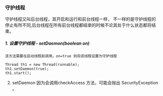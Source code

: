 ### 守护线程
守护线程又叫后台线程，其开启和运行和前台线程一样，
不一样的是守护线程的停止有所不同,后台线程在所有前台线程都结束的时候不论其处于什么状态都将结束。

##### 1. 设置守护线程 - setDaemon(boolean on)
	该方法需要在启动线程前调用，on=true 则将该线程设置为守护线程
```
Thread th1 = new Thread(runnable);
th1.setDaemon(true);
th1.start();
```

2. setDaemon 因为会调用checkAccess 方法，可能会抛出 SecurityException 。
